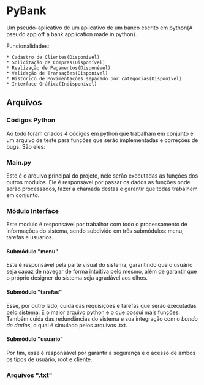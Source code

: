 # PyBank
Um pseudo-aplicativo de um aplicativo de um banco escrito em python(A pseudo app off a bank application made in python).  

Funcionalidades:  

    * Cadastro de Clientes(Disponível)
    * Solicitação de Compras(Disponível)
    * Realização de Pagamentos(Disponével)
    * Validação de Transações(Disponível)
    * Histórico de Movimentações separado por categorias(Disponível)
    * Interface Gráfica(Indisponível)  
## Arquivos  
### Códigos Python  
   Ao todo foram criados 4 códigos em python que trabalham em conjunto e um arquivo de teste para funções que serão implementadas e correções de bugs. São eles:
### Main.py  
   Este é o arquivo principal do projeto, nele serão executadas as funções dos outros modulos. Ele é responsável por passar os dados as funções onde serão processados, fazer a chamada destas e garantir que todas trabalhem em conjunto.  
### Módulo Interface  
   Este modulo é responsável por trabalhar com todo o processamento de informações do sistema, sendo subdivido em três submódulos: menu, tarefas e usuarios.  
#### Submódulo "menu"  
   Este é responsável pela parte visual do sistema, garantindo que o usuário seja capaz de navegar de forma intuitiva pelo mesmo, além de garantir que o próprio designer do sistema seja agradável aos olhos.  
#### Submódulo "tarefas"
   Esse, por outro lado, cuída das requisições e tarefas que serão executadas pelo sistema. É o maior arquivo python e o que possui mais funções. Também cuida das redundâncias do sistema e sua integração com o *bando de dados*, o qual é simulado pelos arquivos .txt.
#### Submódulo "usuario"
   Por fim, esse é responsável por garantir a segurança e o acesso de ambos os tipos de usuário, root e cliente.
### Arquivos ".txt" 
